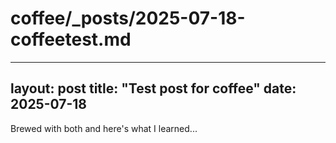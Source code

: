 # coffee/_posts/2025-07-18-coffeetest.md
---
layout: post
title: "Test post for coffee"
date: 2025-07-18
---

Brewed with both and here's what I learned...
